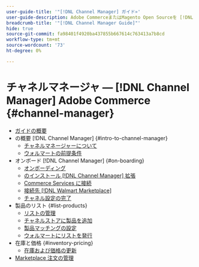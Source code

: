 ```yaml
---
user-guide-title: '"[!DNL Channel Manager] ガイド»'
user-guide-description: Adobe CommerceまたはMagento Open Sourceを [!DNL Walmart Marketplace Seller Central] アカウント
breadcrumb-title: '"[!DNL Channel Manager Guide]"'
hide: true
source-git-commit: fa98401f4920ba437855b667614c763413a7b8cd
workflow-type: tm+mt
source-wordcount: '73'
ht-degree: 0%

---
```



# チャネルマネージャ — [!DNL Channel Manager] Adobe Commerce {#channel-manager}

- [ガイドの概要](guide-overview.md)
- の概要 [!DNL Channel Manager] {#intro-to-channel-manager}
   - [チャネルマネージャーについて](overview.md)
   - [ウォルマートの前提条件](walmart-prerequisites.md)
- オンボード [!DNL Channel Manager] {#on-boarding}
   - [オンボーディング](onboard.md)
   - [のインストール [!DNL Channel Manager] 拡張](install.md)
   - [Commerce Services に接続](connect.md)
   - [接続先 [!DNL Walmart Marketplace]](connect-marketplace.md)
   - [チャネル設定の完了](complete-store-setup.md)
- 製品のリスト {#list-products}
   - [リストの管理](manage-listings.md)
   - [チャネルストアに製品を追加](add-products-to-connected-channel.md)
   - [製品マッチングの設定](map-product-attributes-for-matching.md)
   - [ウォルマートにリストを発行](publish-listings-to-marketplace.md)
- 在庫と価格 {#inventory-pricing}
   - [在庫および価格の更新](inventory-and-price-updates.md)
- [Marketplace 注文の管理](manage-orders.md)
